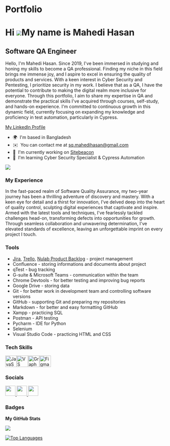 # Portfolio

Hi ![](https://user-images.githubusercontent.com/18350557/176309783-0785949b-9127-417c-8b55-ab5a4333674e.gif)My name is Mahedi Hasan
====================================================================================================================================

Software QA Engineer
--------------------

Hello, I'm Mahedi Hasan. Since 2019, I've been immersed in studying and honing my skills to become a QA professional. Finding my niche in this field brings me immense joy, and I aspire to excel in ensuring the quality of products and services. With a keen interest in Cyber Security and Pentesting, I prioritize security in my work. I believe that as a QA, I have the potential to contribute to making the digital realm more inclusive for everyone. Through this portfolio, I aim to share my expertise in QA and demonstrate the practical skills I've acquired through courses, self-study, and hands-on experience. I'm committed to continuous growth in this dynamic field, currently focusing on expanding my knowledge and proficiency in test automation, particularly in Cypress.


[My LinkedIn Profile](https://www.linkedin.com/in/sqmahedi-hasan/)


* 🌍  I'm based in Bangladesh
* ✉️  You can contact me at [sq.mahedihasan@gmail.com](mailto:sq.mahedihasan@gmail.com)
* 🚀  I'm currently working on [Sitebeacon](http://sitebeacon.io)
* 🧠  I'm learning Cyber Security Specialist & Cypress Automation

<a href="https://www.github.com/Mahedi7896" target="_blank" rel="noreferrer"><img
src="https://img.shields.io/github/followers/Mahedi7896?logo=github&style=for-the-badge&color=0891b2&labelColor=1c1917" /></a>

### My Experience

In the fast-paced realm of Software Quality Assurance, my two-year journey has been a thrilling adventure of discovery and mastery. With a keen eye for detail and a thirst for innovation, I've delved deep into the heart of quality control, sculpting digital experiences that captivate and inspire. Armed with the latest tools and techniques, I've fearlessly tackled challenges head-on, transforming defects into opportunities for growth. Through seamless collaboration and unwavering determination, I've elevated standards of excellence, leaving an unforgettable imprint on every project I touch.


### Tools
* [Jira](https://www.atlassian.com/pl/software/jira), [Trello](https://trello.com/en/tour), [Nulab Product Backlog](https://nulab.com/backlog/) - project management
* Confluence - storing informations and documents about project
* qTest - bug tracking
* G-suite & Microsoft Teams - communication within the team
* Chrome Devtools - for better testing and improving bug reports
* Google Drive - storing data
* Git - for better work in development team and controlling software versions
* GitHub - supporting Git and preparing my repositories
* Markdown - for better and easy formatting GitHub
* Xampp - practicing SQL
* Postman - API testing
* Pycharm - IDE for Python
* Selenium
* Visual Studio Code - practicing HTML and CSS


### Tech Skills


<p align="left">
<a href="https://developer.mozilla.org/en-US/docs/Web/JavaScript" target="_blank" rel="noreferrer"><img src="https://raw.githubusercontent.com/danielcranney/readme-generator/main/public/icons/skills/javascript-colored.svg" width="36" height="36" alt="JavaScript" /></a><a href="https://code.visualstudio.com/" target="_blank" rel="noreferrer"><img src="https://raw.githubusercontent.com/danielcranney/readme-generator/main/public/icons/skills/visualstudiocode.svg" width="36" height="36" alt="VS Code" /></a><a href="https://graphql.org/" target="_blank" rel="noreferrer"><img src="https://raw.githubusercontent.com/danielcranney/readme-generator/main/public/icons/skills/graphql-colored.svg" width="36" height="36" alt="GraphQL" /></a><a href="https://www.figma.com/" target="_blank" rel="noreferrer"><img src="https://raw.githubusercontent.com/danielcranney/readme-generator/main/public/icons/skills/figma-colored.svg" width="36" height="36" alt="Figma" /></a>
</p>


### Socials

<p align="left"> <a href="https://www.facebook.com/Mahadi.7869" target="_blank" rel="noreferrer"> <picture> <source media="(prefers-color-scheme: dark)" srcset="https://raw.githubusercontent.com/danielcranney/readme-generator/main/public/icons/socials/facebook-dark.svg" /> <source media="(prefers-color-scheme: light)" srcset="https://raw.githubusercontent.com/danielcranney/readme-generator/main/public/icons/socials/facebook.svg" /> <img src="https://raw.githubusercontent.com/danielcranney/readme-generator/main/public/icons/socials/facebook.svg" width="32" height="32" /> </picture> </a> <a href="https://www.github.com/Mahedi7896" target="_blank" rel="noreferrer"> <picture> <source media="(prefers-color-scheme: dark)" srcset="https://raw.githubusercontent.com/danielcranney/readme-generator/main/public/icons/socials/github-dark.svg" /> <source media="(prefers-color-scheme: light)" srcset="https://raw.githubusercontent.com/danielcranney/readme-generator/main/public/icons/socials/github.svg" /> <img src="https://raw.githubusercontent.com/danielcranney/readme-generator/main/public/icons/socials/github.svg" width="32" height="32" /> </picture> </a> <a href="https://www.linkedin.com/in/sqmahedi-hasan/" target="_blank" rel="noreferrer"> <picture> <source media="(prefers-color-scheme: dark)" srcset="https://raw.githubusercontent.com/danielcranney/readme-generator/main/public/icons/socials/linkedin-dark.svg" /> <source media="(prefers-color-scheme: light)" srcset="https://raw.githubusercontent.com/danielcranney/readme-generator/main/public/icons/socials/linkedin.svg" /> <img src="https://raw.githubusercontent.com/danielcranney/readme-generator/main/public/icons/socials/linkedin.svg" width="32" height="32" /> </picture> </a></p>

### Badges

<b>My GitHub Stats</b>

<a href="http://www.github.com/Mahedi7896"><img src="https://github-readme-streak-stats.herokuapp.com/?user=Mahedi7896&stroke=3382ed&background=1c1917&ring=0891b2&fire=0891b2&currStreakNum=3382ed&currStreakLabel=0891b2&sideNums=3382ed&sideLabels=3382ed&dates=3382ed&hide_border=true" /></a>

<a href="https://github.com/Mahedi7896" align="left"><img src="https://github-readme-stats.vercel.app/api/top-langs/?username=Mahedi7896&langs_count=10&title_color=0891b2&text_color=3382ed&icon_color=0891b2&bg_color=1c1917&hide_border=true&locale=en&custom_title=Top%20%Languages" alt="Top Languages" /></a>



